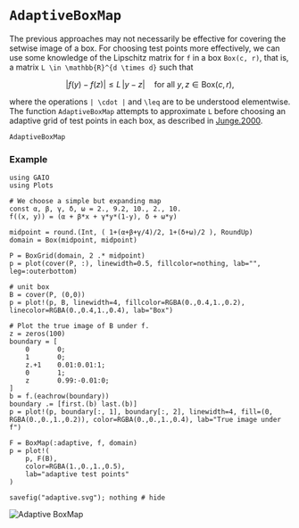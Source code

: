 # `AdaptiveBoxMap`

The previous approaches may not necessarily be effective for covering the setwise image of a box. For choosing test points more effectively, we can use some knowledge of the Lipschitz matrix for ``f`` in a box `Box(c, r)`, that is, a matrix ``L \in \mathbb{R}^{d \times d}`` such that 
```math
| f(y) - f(z) | \leq L \, | y - z | \quad \text{for all } y, z \in \text{Box}(c, r),
```
where the operations ``| \cdot |`` and `` \leq `` are to be understood elementwise. The function `AdaptiveBoxMap` attempts to approximate ``L`` before choosing an adaptive grid of test points in each box, as described in [Junge.2000](@cite). 

```@docs; canonical=false
AdaptiveBoxMap
```

### Example

```@setup 1
using GAIO
using Plots

# We choose a simple but expanding map
const α, β, γ, δ, ω = 2., 9.2, 10., 2., 10.
f((x, y)) = (α + β*x + γ*y*(1-y), δ + ω*y)

midpoint = round.(Int, ( 1+(α+β+γ/4)/2, 1+(δ+ω)/2 ), RoundUp)
domain = Box(midpoint, midpoint)

P = BoxGrid(domain, 2 .* midpoint)
p = plot(cover(P, :), linewidth=0.5, fillcolor=nothing, lab="", leg=:outerbottom)

# unit box
B = cover(P, (0,0))
p = plot!(p, B, linewidth=4, fillcolor=RGBA(0.,0.4,1.,0.2), linecolor=RGBA(0.,0.4,1.,0.4), lab="Box")

# Plot the true image of B under f.
z = zeros(100)
boundary = [
    0       0;
    1       0;
    z.+1    0.01:0.01:1;
    0       1;
    z       0.99:-0.01:0;
]
b = f.(eachrow(boundary))
boundary .= [first.(b) last.(b)]
p = plot!(p, boundary[:, 1], boundary[:, 2], linewidth=4, fill=(0, RGBA(0.,0.,1.,0.2)), color=RGBA(0.,0.,1.,0.4), lab="True image under f")
```

```@repl 1
F = BoxMap(:adaptive, f, domain)
p = plot!(
    p, F(B), 
    color=RGBA(1.,0.,1.,0.5), 
    lab="adaptive test points"
)

savefig("adaptive.svg"); nothing # hide
```

![Adaptive BoxMap](adaptive.svg)
